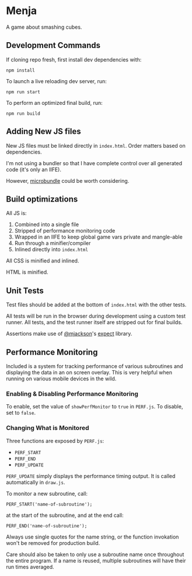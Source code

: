 # Menja

A game about smashing cubes.



## Development Commands

If cloning repo fresh, first install dev dependencies with:

```
npm install
```

To launch a live reloading dev server, run:

```
npm run start
```

To perform an optimized final build, run:

```
npm run build
```



## Adding New JS files

New JS files must be linked directly in `index.html`. Order matters based on dependencies.

I'm not using a bundler so that I have complete control over all generated code (it's only an IIFE).

However, [microbundle](https://github.com/developit/microbundle) could be worth considering.



## Build optimizations

All JS is:

1. Combined into a single file
2. Stripped of performance monitoring code
3. Wrapped in an IIFE to keep global game vars private and mangle-able
4. Run through a minifier/compiler
5. Inlined directly into `index.html`

All CSS is minified and inlined.

HTML is minified.



## Unit Tests

Test files should be added at the bottom of `index.html` with the other tests.

All tests will be run in the browser during development using a custom test runner. All tests, and the test runner itself are stripped out for final builds.

Assertions make use of [@mjackson](https://twitter.com/mjackson)'s [expect](https://github.com/mjackson/expect) library.



## Performance Monitoring

Included is a system for tracking performance of various subroutines and displaying the data in an on screen overlay. This is very helpful when running on various mobile devices in the wild.


### Enabling & Disabling Performance Monitoring

To enable, set the value of `showPerfMonitor` to `true` in `PERF.js`. To disable, set to `false`.


### Changing What is Monitored

Three functions are exposed by `PERF.js`:

- `PERF_START`
- `PERF_END`
- `PERF_UPDATE`

`PERF_UPDATE` simply displays the performance timing output. It is called automatically in `draw.js`.


To monitor a new subroutine, call:

```
PERF_START('name-of-subroutine');
```

at the start of the subroutine, and at the end call:

```
PERF_END('name-of-subroutine');
```

Always use single quotes for the name string, or the function invokation won't be removed for production build.

Care should also be taken to only use a subroutine name once throughout the entire program. If a name is reused, multiple subroutines will have their run times averaged.
